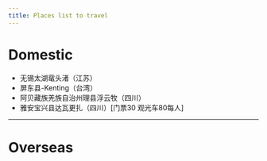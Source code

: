 ```yaml
---
title: Places list to travel
---
```



# Domestic


- 无锡太湖鼋头渚（江苏）
- 屏东县-Kenting（台湾）
- 阿贝藏族羌族自治州理县浮云牧（四川）
- 雅安宝兴县达瓦更扎（四川）[门票30 观光车80每人]

<hr>

# Overseas




